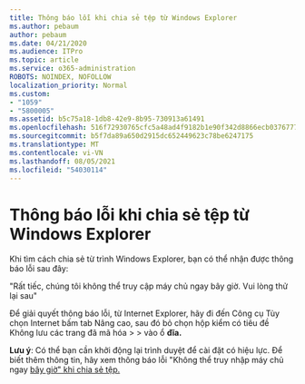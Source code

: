 ```yaml
---
title: Thông báo lỗi khi chia sẻ tệp từ Windows Explorer
ms.author: pebaum
author: pebaum
ms.date: 04/21/2020
ms.audience: ITPro
ms.topic: article
ms.service: o365-administration
ROBOTS: NOINDEX, NOFOLLOW
localization_priority: Normal
ms.custom:
- "1059"
- "5800005"
ms.assetid: b5c75a18-1db8-42e9-8b95-730913a61491
ms.openlocfilehash: 516f72930765cfc5a48ad4f9182b1e90f342d8866ecb03767772f47676911d2e
ms.sourcegitcommit: b5f7da89a650d2915dc652449623c78be6247175
ms.translationtype: MT
ms.contentlocale: vi-VN
ms.lasthandoff: 08/05/2021
ms.locfileid: "54030114"
---
```

# <a name="error-message-when-sharing-files-from-windows-explorer"></a>Thông báo lỗi khi chia sẻ tệp từ Windows Explorer

Khi tìm cách chia sẻ từ trình Windows Explorer, bạn có thể nhận được thông báo lỗi sau đây:
  
"Rất tiếc, chúng tôi không thể truy cập máy chủ ngay bây giờ. Vui lòng thử lại sau"
  
Để giải quyết thông báo  lỗi, từ Internet Explorer, hãy đi đến Công cụ Tùy chọn Internet bấm tab Nâng cao, sau đó bỏ chọn hộp kiểm có tiêu đề Không lưu các trang đã mã hóa \>  \> vào ổ **đĩa.** 
  
 **Lưu ý**: Có thể bạn cần khởi động lại trình duyệt để cài đặt có hiệu lực. Để biết thêm thông tin, hãy xem thông báo lỗi "Không thể truy nhập máy chủ ngay [bây giờ" khi chia sẻ tệp.](https://go.microsoft.com/fwlink/?linkid=2022914)
  